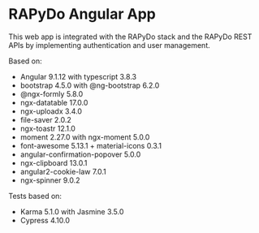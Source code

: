 # RAPyDo Angular App

This web app is integrated with the RAPyDo stack and the RAPyDo REST APIs by implementing authentication and user management.

Based on:

- Angular 9.1.12 with typescript 3.8.3
- bootstrap 4.5.0 with @ng-bootstrap 6.2.0
- @ngx-formly 5.8.0
- ngx-datatable 17.0.0
- ngx-uploadx 3.4.0
- file-saver 2.0.2
- ngx-toastr 12.1.0
- moment 2.27.0 with ngx-moment 5.0.0
- font-awesome 5.13.1 + material-icons 0.3.1
- angular-confirmation-popover 5.0.0
- ngx-clipboard 13.0.1
- angular2-cookie-law 7.0.1
- ngx-spinner 9.0.2

Tests based on:

- Karma 5.1.0 with Jasmine 3.5.0
- Cypress 4.10.0
